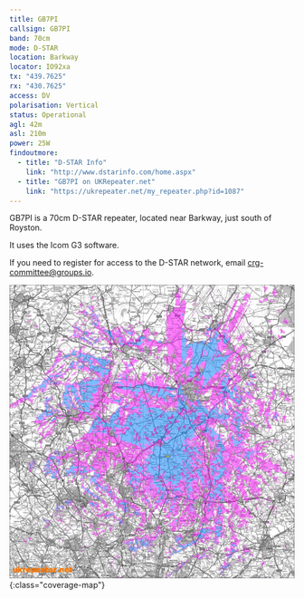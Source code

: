 ```yaml
---
title: GB7PI
callsign: GB7PI
band: 70cm
mode: D-STAR
location: Barkway
locator: IO92xa
tx: "439.7625"
rx: "430.7625"
access: DV
polarisation: Vertical
status: Operational
agl: 42m
asl: 210m
power: 25W
findoutmore:
  - title: "D-STAR Info"
    link: "http://www.dstarinfo.com/home.aspx"
  - title: "GB7PI on UKRepeater.net"
    link: "https://ukrepeater.net/my_repeater.php?id=1087"
---
```

GB7PI is a 70cm D-STAR repeater, located near Barkway, just south of Royston.

It uses the Icom G3 software.

If you need to register for access to the D-STAR network, email crg-committee@groups.io.

[![Coverage map for GB7PI](/assets/coverage/gb7pi.jpg)](https://ukrepeater.net/repeatermaps/gb7pi.jpg){:class="coverage-map"}